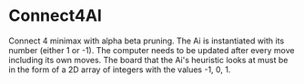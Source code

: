 # Connect4AI
Connect 4 minimax with alpha beta pruning. The Ai is instantiated with its number (either 1 or -1). 
The computer needs to be updated after every move including its own moves. The board that the Ai's heuristic 
looks at must be in the form of a 2D array of integers with the values -1, 0, 1.
